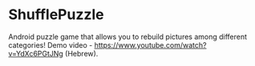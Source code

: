 # ShufflePuzzle
Android puzzle game that allows you to rebuild pictures among different categories!
Demo video - https://www.youtube.com/watch?v=YdXc6PGtJNg (Hebrew).
